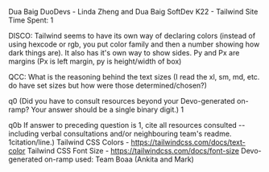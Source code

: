 Dua Baig
DuoDevs - Linda Zheng and Dua Baig
SoftDev
K22 - Tailwind Site
Time Spent: 1

DISCO:
Tailwind seems to have its own way of declaring colors (instead of using hexcode or rgb, you put color family and then a number showing how dark things are). It also has it's own way to show sides.
Py and Px are margins (Px is left margin, py is height/width of box)


QCC:
What is the reasoning behind the text sizes (I read the xl, sm, md, etc. do have set sizes but how were those determined/chosen?)

q0 (Did you have to consult resources beyond your Devo-generated on-ramp? Your answer should be a single binary digit.)
1

q0b If answer to preceding question is 1, cite all resources consulted -- including verbal consultations and/or neighbouring team's readme. 1citation/line.)
Tailwind CSS Colors - https://tailwindcss.com/docs/text-color 
Tailwind CSS Font Size - https://tailwindcss.com/docs/font-size
Devo-generated on-ramp used: Team Boaa (Ankita and Mark)

